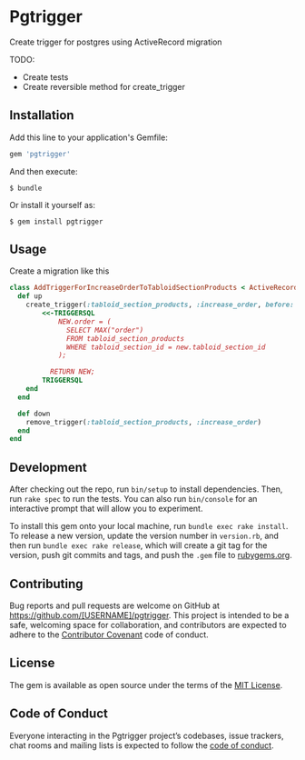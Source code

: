 # Pgtrigger

Create trigger for postgres using ActiveRecord migration

TODO: 
 - Create tests
 - Create reversible method for create_trigger
## Installation

Add this line to your application's Gemfile:

```ruby
gem 'pgtrigger'
```

And then execute:

    $ bundle

Or install it yourself as:

    $ gem install pgtrigger

## Usage

Create a migration like this

```ruby
class AddTriggerForIncreaseOrderToTabloidSectionProducts < ActiveRecord::Migration[5.1]
  def up
    create_trigger(:tabloid_section_products, :increase_order, before: [:insert]) do
        <<-TRIGGERSQL
            NEW.order = (
              SELECT MAX("order")
              FROM tabloid_section_products
              WHERE tabloid_section_id = new.tabloid_section_id
            );

          RETURN NEW;
        TRIGGERSQL
    end
  end

  def down
    remove_trigger(:tabloid_section_products, :increase_order)
  end
end
```

## Development

After checking out the repo, run `bin/setup` to install dependencies. Then, run `rake spec` to run the tests. You can also run `bin/console` for an interactive prompt that will allow you to experiment.

To install this gem onto your local machine, run `bundle exec rake install`. To release a new version, update the version number in `version.rb`, and then run `bundle exec rake release`, which will create a git tag for the version, push git commits and tags, and push the `.gem` file to [rubygems.org](https://rubygems.org).

## Contributing

Bug reports and pull requests are welcome on GitHub at https://github.com/[USERNAME]/pgtrigger. This project is intended to be a safe, welcoming space for collaboration, and contributors are expected to adhere to the [Contributor Covenant](http://contributor-covenant.org) code of conduct.

## License

The gem is available as open source under the terms of the [MIT License](http://opensource.org/licenses/MIT).

## Code of Conduct

Everyone interacting in the Pgtrigger project’s codebases, issue trackers, chat rooms and mailing lists is expected to follow the [code of conduct](https://github.com/[USERNAME]/pgtrigger/blob/master/CODE_OF_CONDUCT.md).
